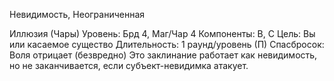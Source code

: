 
Невидимость, Неограниченная

Иллюзия (Чары)
Уровень: Брд 4, Маг/Чар 4
Компоненты: В, С
Цель: Вы или касаемое существо
Длительность: 1 раунд/уровень (П)
Спасбросок: Воля отрицает (безвредно)
Это заклинание работает как невидимость, но не заканчивается, если субъект-невидимка атакует.